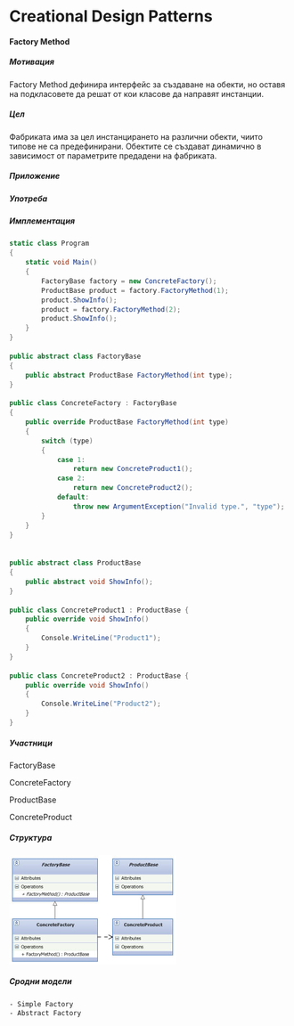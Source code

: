 # Creational Design Patterns

#### **Factory Method** ####

##### Мотивация
Factory Method дефинира интерфейс за създаване на обекти, но оставя на подкласовете да решат от кои класове да направят инстанции.

##### Цел
Фабриката има за цел инстанцирането на различни обекти, чиито типове не са предефинирани. Обектите се създават динамично в зависимост от параметрите предадени на фабриката.

##### Приложение


##### Употреба


##### Имплементация

```c#    
static class Program
{
    static void Main()
    {
        FactoryBase factory = new ConcreteFactory();
        ProductBase product = factory.FactoryMethod(1);
        product.ShowInfo();
        product = factory.FactoryMethod(2);
        product.ShowInfo();
    }
}

public abstract class FactoryBase
{
    public abstract ProductBase FactoryMethod(int type);
}

public class ConcreteFactory : FactoryBase
{
    public override ProductBase FactoryMethod(int type)
    {
        switch (type)
        {
            case 1:
                return new ConcreteProduct1();
            case 2:
                return new ConcreteProduct2();
            default:
                throw new ArgumentException("Invalid type.", "type");
        }
    }
}


public abstract class ProductBase
{
    public abstract void ShowInfo();
}

public class ConcreteProduct1 : ProductBase {
    public override void ShowInfo()
    {
        Console.WriteLine("Product1");
    }
}

public class ConcreteProduct2 : ProductBase {
    public override void ShowInfo()
    {
        Console.WriteLine("Product2");
    }
}
```
##### Участници
FactoryBase

ConcreteFactory

ProductBase

ConcreteProduct

##### Структура

![](https://github.com/dchakov/High-Quality-Code-HomeWork/blob/master/17-Design%20Patterns/CreationalPatterns/images/Factory_Method.jpg)

##### Сродни модели

	- Simple Factory
	- Abstract Factory
